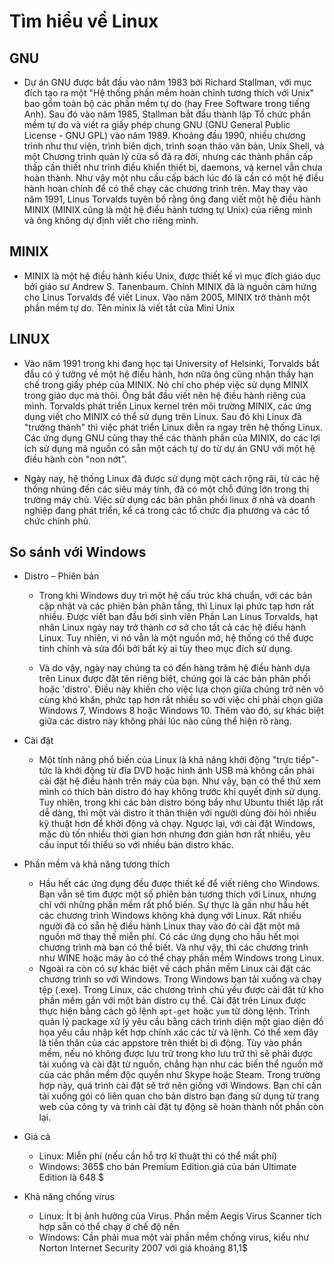 # Tìm hiểu về Linux

## GNU
- Dự án GNU được bắt đầu vào năm 1983 bởi Richard Stallman, với mục đích tạo ra một "Hệ thống phần mềm hoàn chỉnh tương thích với Unix" bao gồm toàn bộ các phần mềm tự do (hay Free Software trong tiếng Anh). Sau đó vào năm 1985, Stallman bắt đầu thành lập Tổ chức phần mềm tự do và viết ra giấy phép chung GNU (GNU General Public License - GNU GPL) vào năm 1989. Khoảng đầu 1990, nhiều chương trình như thư viện, trình biên dịch, trình soạn thảo văn bản, Unix Shell, và một Chương trình quản lý cửa sổ đã ra đời, nhưng các thành phần cấp thấp cần thiết như trình điều khiển thiết bị, daemons, và kernel vẫn chưa hoàn thành. Như vậy một nhu cầu cấp bách lúc đó là cần có một hệ điều hành hoàn chỉnh để có thể chạy các chương trình trên. May thay vào năm 1991, Linus Torvalds tuyên bố rằng ông đang viết một hệ điều hành MINIX (MINIX cũng là một hệ điều hành tương tự Unix) của riêng mình và ông không dự định viết cho riêng mình. 

## MINIX
- MINIX là một hệ điều hành kiểu Unix, được thiết kế vì mục đích giáo dục bởi giáo sư Andrew S. Tanenbaum. Chính MINIX đã là nguồn cảm hứng cho Linus Torvalds để viết Linux. Vào năm 2005, MINIX trở thành một phần mềm tự do. Tên minix là viết tắt của Mini Unix 

## LINUX
- Vào năm 1991 trong khi đang học tại University of Helsinki, Torvalds bắt đầu có ý tưởng về một hệ điều hành, hơn nữa ông cũng nhận thấy hạn chế trong giấy phép của MINIX. Nó chỉ cho phép việc sử dụng MINIX trong giáo dục mà thôi. Ông bắt đầu viết nên hệ điều hành riêng của mình.
Torvalds phát triển Linux kernel trên môi trường MINIX, các ứng dụng viết cho MINIX có thể sử dụng trên Linux. Sau đó khi Linux đã "trưởng thành" thì việc phát triển Linux diễn ra ngay trên hệ thống Linux. Các ứng dụng GNU cũng thay thế các thành phần của MINIX, do các lợi ích sử dụng mã nguồn có sẵn một cách tự do từ dự án GNU với một hệ điều hành còn "non nớt". 

- Ngày nay, hệ thống Linux đã được sử dụng một cách rộng rãi, từ các hệ thống nhúng đến các siêu máy tính, đã có một chỗ đứng lớn trong thị trường máy chủ. Việc sử dụng các bản phân phối linux ở nhà và doanh nghiệp đang phát triển, kể cả trong các tổ chức địa phương và các tổ chức chính phủ. 

## So sánh với Windows
- Distro – Phiên bản
	- Trong khi Windows duy trì một hệ cấu trúc khá chuẩn, với các bản cập nhật và các phiên bản phân tầng, thì Linux lại phức tạp hơn rất nhiều.
Được viết ban đầu bởi sinh viên Phần Lan Linus Torvalds, hạt nhân Linux ngày nay trở thành cơ sở cho tất cả các hệ điều hành Linux. Tuy nhiên, vì nó vẫn là một nguồn mở, hệ thống có thể được tinh chỉnh và sửa đổi bởi bất kỳ ai tùy theo mục đích sử dụng.

	- Và do vậy, ngày nay chúng ta có đến hàng trăm hệ điều hành dựa trên Linux được đặt tên riêng biệt, chúng gọi là các bản phân phối hoặc 'distro'. Điều này khiến cho việc lựa chọn giữa chúng trở nên vô cùng khó khăn, phức tạp hơn rất nhiều so với việc chỉ phải chọn giữa Windows 7, Windows 8 hoặc Windows 10. Thêm vào đó, sự khác biệt giữa các distro này không phải lúc nào cũng thể hiện rõ ràng.

- Cài đặt
	- Một tính năng phổ biến của Linux là khả năng khởi động "trực tiếp"- tức là khởi động từ đĩa DVD hoặc hình ảnh USB mà không cần phải cài đặt hệ điều hành trên máy của bạn. Như vậy, bạn có thể thử xem mình có thích bản distro đó hay không trước khi quyết định sử dụng. Tuy nhiên, trong khi các bản distro bóng bẩy như Ubuntu thiết lập rất dễ dàng, thì một vài distro ít thân thiện với người dùng đòi hỏi nhiều kỹ thuật hơn để khởi động và chạy.
	Ngược lại, với cài đặt Windows, mặc dù tốn nhiều thời gian hơn nhưng đơn giản hơn rất nhiều, yêu cầu input tối thiểu so với nhiều bản distro khác.

- Phần mềm và khả năng tương thích
	- Hầu hết các ứng dụng đều được thiết kế để viết riêng cho Windows. Bạn vẫn sẽ tìm được một số phiên bản tương thích với Linux, nhưng chỉ với những phần mềm rất phổ biến. Sự thực là gần như hầu hết các chương trình Windows không khả dụng với Linux.
Rất nhiều người đã có sẵn hệ điều hành Linux thay vào đó cài đặt một mã nguồn mở thay thế miễn phí. Có các ứng dụng cho hầu hết mọi chương trình mà bạn có thể biết. Và như vậy, thì các chương trình như WINE hoặc máy ảo có thể chạy phần mềm Windows trong Linux.
	- Ngoài ra còn có sự khác biệt về cách phần mềm Linux cài đặt các chương trình so với Windows. Trong Windows bạn tải xuống và chạy tệp (.exe). Trong Linux, các chương trình chủ yếu được cài đặt từ kho phần mềm gắn với một bản distro cụ thể.
Cài đặt trên Linux được thực hiện bằng cách gõ lệnh `apt-get` hoặc `yum` từ dòng lệnh. Trình quản lý package xử lý yêu cầu bằng cách trình diện một giao diện đồ họa yêu cầu nhập kết hợp chính xác các từ và lệnh. Có thể xem đây là tiền thân của các appstore trên thiết bị di động.
Tùy vào phần mềm, nếu nó không được lưu trữ trong kho lưu trữ thì sẽ phải được tải xuống và cài đặt từ nguồn, chẳng hạn như các biến thể nguồn mở của các phần mềm độc quyền như Skype hoặc Steam.
Trong trường hợp này, quá trình cài đặt sẽ trở nên giống với Windows. Bạn chỉ cần tải xuống gói có liên quan cho bản distro bạn đang sử dụng từ trang web của công ty và trình cài đặt tự động sẽ hoàn thành nốt phần còn lại.

- Giá cả
	- Linux: Miễn phí (nếu cần hỗ trợ kĩ thuật thì có thể mất phí)
	- Windows: 365$ cho bản Premium Edition.giá của bản Ultimate Edition là 648 $

- Khả năng chống virus
	- Linux: Ít bị ảnh hưởng của Virus. Phần mềm Aegis Virus Scanner tích hợp sẵn có thể chạy ở chế độ nền
	- Windows: Cần phải mua một vài phần mềm chống virus, kiểu như Norton Internet Security 2007 với giá khoảng 81,1$
